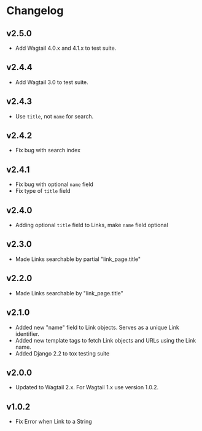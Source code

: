 # Changelog

## v2.5.0

- Add Wagtail 4.0.x and 4.1.x to test suite.

## v2.4.4

- Add Wagtail 3.0 to test suite.

## v2.4.3

- Use `title`, not `name` for search.

## v2.4.2

- Fix bug with search index

## v2.4.1

- Fix bug with optional `name` field
- Fix type of `title` field

## v2.4.0

- Adding optional `title` field to Links, make `name` field optional

## v2.3.0

- Made Links searchable by partial "link_page.title"

## v2.2.0

- Made Links searchable by "link_page.title"

## v2.1.0

- Added new "name" field to Link objects. Serves as a unique Link identifier.
- Added new template tags to fetch Link objects and URLs using the Link name.
- Added Django 2.2 to tox testing suite


## v2.0.0

- Updated to Wagtail 2.x. For Wagtail 1.x use version 1.0.2.


## v1.0.2

- Fix Error when Link to a String
